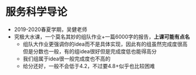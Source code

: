# 服务科学导论

- 2019-2020春夏学期，吴健老师
- 究极大水课，一个莫名其妙的组队作业+一篇6000字的报告，**上课可能有点名**
  - 组队大作业更强调你的idea而不是具体实现，因此有的组虽然完成度很高但是分数也一般，有的组idea很好但是完成度低也能得高分
  - 我们组属于idea很一般完成度也不高的
  - 给分还好，一般不会低于4.2，不过要4.8+似乎也比较困难